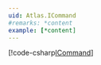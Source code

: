 ```yaml
---
uid: Atlas.ICommand
#remarks: *content
example: [*content]
---
```

[!code-csharp[ICommand](../../../Assets/Examples/Scripts/Runtime/Framework/Command/Example_Command.cs)]
